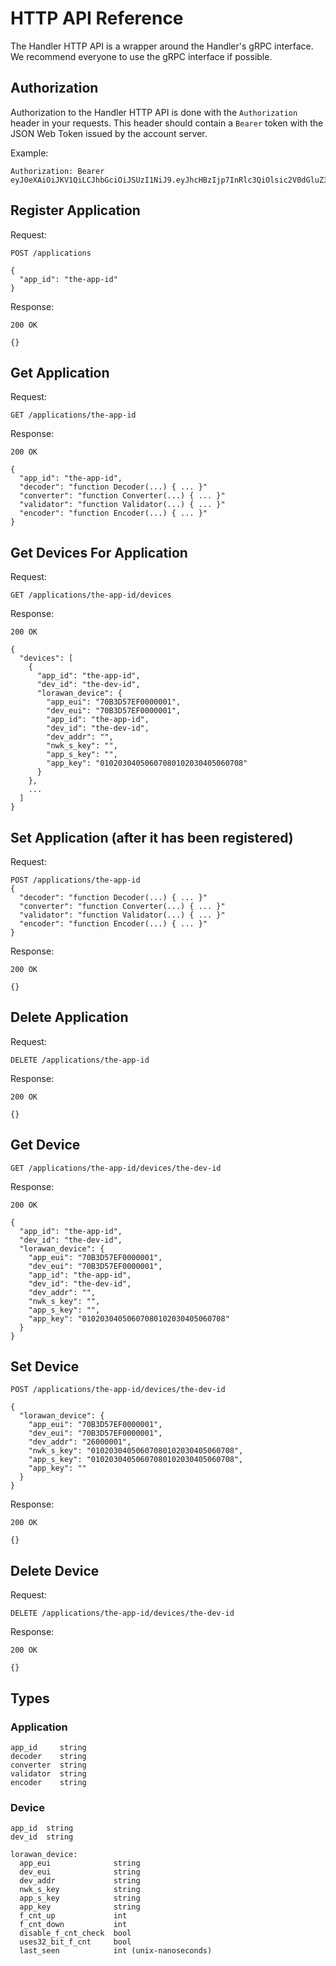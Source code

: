 # HTTP API Reference

The Handler HTTP API is a wrapper around the Handler's gRPC interface. We recommend everyone to use the gRPC interface if possible.

## Authorization

Authorization to the Handler HTTP API is done with the `Authorization` header in your requests.
This header should contain a `Bearer` token with the JSON Web Token issued by the account server.

Example:

```
Authorization: Bearer eyJ0eXAiOiJKV1QiLCJhbGciOiJSUzI1NiJ9.eyJhcHBzIjp7InRlc3QiOlsic2V0dGluZ3MiXX19.VGhpcyBpcyB0aGUgc2lnbmF0dXJl
```

## Register Application

Request:

```
POST /applications

{
  "app_id": "the-app-id"
}
```

Response:

```
200 OK

{}
```

## Get Application

Request:

```
GET /applications/the-app-id
```

Response:

```
200 OK

{
  "app_id": "the-app-id",
  "decoder": "function Decoder(...) { ... }"
  "converter": "function Converter(...) { ... }"
  "validator": "function Validator(...) { ... }"
  "encoder": "function Encoder(...) { ... }"
}
```

## Get Devices For Application

Request:

```
GET /applications/the-app-id/devices
```

Response:

```
200 OK

{
  "devices": [
    {
      "app_id": "the-app-id",
      "dev_id": "the-dev-id",
      "lorawan_device": {
        "app_eui": "70B3D57EF0000001",
        "dev_eui": "70B3D57EF0000001",
        "app_id": "the-app-id",
        "dev_id": "the-dev-id",
        "dev_addr": "",
        "nwk_s_key": "",
        "app_s_key": "",
        "app_key": "01020304050607080102030405060708"
      }
    },
    ...
  ]
}
```

## Set Application (after it has been registered)

Request:

```
POST /applications/the-app-id
{
  "decoder": "function Decoder(...) { ... }"
  "converter": "function Converter(...) { ... }"
  "validator": "function Validator(...) { ... }"
  "encoder": "function Encoder(...) { ... }"
}
```

Response:

```
200 OK

{}
```

## Delete Application

Request:

```
DELETE /applications/the-app-id
```

Response:

```
200 OK

{}
```

## Get Device

```
GET /applications/the-app-id/devices/the-dev-id
```

Response:

```
200 OK

{
  "app_id": "the-app-id",
  "dev_id": "the-dev-id",
  "lorawan_device": {
    "app_eui": "70B3D57EF0000001",
    "dev_eui": "70B3D57EF0000001",
    "app_id": "the-app-id",
    "dev_id": "the-dev-id",
    "dev_addr": "",
    "nwk_s_key": "",
    "app_s_key": "",
    "app_key": "01020304050607080102030405060708"
  }
}
```

## Set Device

```
POST /applications/the-app-id/devices/the-dev-id

{
  "lorawan_device": {
    "app_eui": "70B3D57EF0000001",
    "dev_eui": "70B3D57EF0000001",
    "dev_addr": "26000001",
    "nwk_s_key": "01020304050607080102030405060708",
    "app_s_key": "01020304050607080102030405060708",
    "app_key": ""
  }
}
```

Response:

```
200 OK

{}
```

## Delete Device

Request:

```
DELETE /applications/the-app-id/devices/the-dev-id
```

Response:

```
200 OK

{}
```

## Types

### Application

```
app_id     string
decoder    string
converter  string
validator  string
encoder    string
```

### Device

```
app_id  string
dev_id  string

lorawan_device:
  app_eui              string
  dev_eui              string
  dev_addr             string
  nwk_s_key            string
  app_s_key            string
  app_key              string
  f_cnt_up             int
  f_cnt_down           int
  disable_f_cnt_check  bool
  uses32_bit_f_cnt     bool
  last_seen            int (unix-nanoseconds)
```
